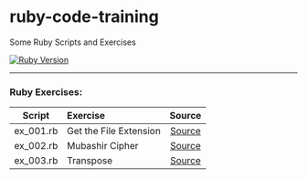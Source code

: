 # ruby-code-training

Some Ruby Scripts and Exercises

[![Ruby Version](https://img.shields.io/badge/ruby-3.0.0-red?style=for-the-badge&logo=ruby)](https://www.ruby-lang.org/en/)

---

### Ruby Exercises:

| Script | Exercise | Source |
| :----: | :------- | :----: |
| ex_001.rb  | Get the File Extension | [Source][ex_001] |
| ex_002.rb  | Mubashir Cipher | [Source][ex_002] |
| ex_003.rb  | Transpose | [Source][ex_003] |


[ex_001]: <https://edabit.com/challenge/xE3A7mW4SnDpKKzos>
[ex_002]: <https://edabit.com/challenge/8W5AHdDGHfPf2GW6y>
[ex_003]: <https://exercism.io/tracks/ruby/exercises/transpose>
[ex_004]: <LINK>
[ex_005]: <LINK>
[ex_006]: <LINK>
[ex_007]: <LINK>
[ex_008]: <LINK>
[ex_009]: <LINK>
[ex_010]: <LINK>
[ex_011]: <LINK>
[ex_012]: <LINK>
[ex_013]: <LINK>
[ex_014]: <LINK>
[ex_015]: <LINK>
[ex_016]: <LINK>
[ex_017]: <LINK>
[ex_018]: <LINK>
[ex_019]: <LINK>
[ex_020]: <LINK>
[ex_021]: <LINK>
[ex_022]: <LINK>
[ex_023]: <LINK>
[ex_024]: <LINK>
[ex_025]: <LINK>
[ex_026]: <LINK>
[ex_027]: <LINK>
[ex_028]: <LINK>
[ex_029]: <LINK>
[ex_030]: <LINK>

